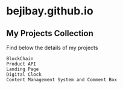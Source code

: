 # bejibay.github.io
## My Projects Collection
Find below the details of my projects
```
BlockChain                                  
Product API  
Landing Page
Digital Clock
Content Management System and Comment Box               
       

